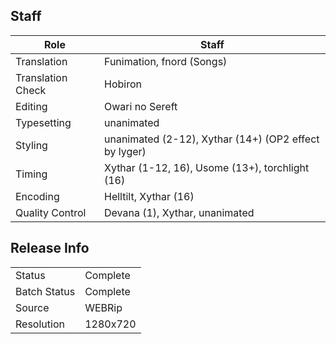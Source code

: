 ## Staff

| Role              | Staff                                                 |
|-------------------|-------------------------------------------------------|
| Translation       | Funimation, fnord (Songs)                             |
| Translation Check | Hobiron                                               |
| Editing           | Owari no Sereft                                       |
| Typesetting       | unanimated                                            |
| Styling           | unanimated (2-12), Xythar (14+) (OP2 effect by lyger) |
| Timing            | Xythar (1-12, 16), Usome (13+), torchlight (16)       |
| Encoding          | Helltilt, Xythar (16)                                 |
| Quality Control   | Devana (1), Xythar, unanimated                        |

## Release Info

|              |           |
|--------------|-----------|
| Status       | Complete  |
| Batch Status | Complete  |
| Source       | WEBRip    |
| Resolution   | 1280x720  |